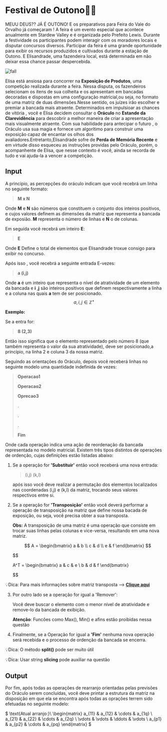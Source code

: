 # Festival de Outono🎃🍂

MEUU DEUS?? JÁ É OUTONO! E os preparativos para Feira do Vale do Orvalho já começaram ! A feira é um evento especial que acontece anualmente em Stardew Valley e é organizada pelo Prefeito Lewis. Durante a festividade os participantes podem interagir com os moradores locais e disputar concursos diversos. Participar da feira é uma grande oportunidade para exibir os recursos produzidos e cultivados durante a estação de Outono. E Elisandrade, uma fazendeira local, está determinada em não deixar essa chance passar despercebida.

![fall](https://github.com/arllindosp/Monitoria-IP/assets/134821451/e462edfc-58c5-4857-ac19-4b35cb6c28d6)

Elisa está ansiosa para concorrer na **Exposição de Produtos**, uma competição realizada durante a feira. Nessa disputa, os fazendeiros selecionam os itens de sua colheita e os apresentam em bancadas decoradas e dispostas em uma configuração matricial,ou seja, no formato de uma matriz de duas dimensões.Nesse sentido, os juízes irão escolher e premiar a bancada mais atraente. Determinados em impulsioar as chances de vitória , você e Elisa decidem consultar o **Oráculo** no **Estande da Clarevidência** para descobrir a melhor maneira de criar a apresentação mais visualmente atraente. Com sua habilidade para antecipar o futuro , o Oráculo usa sua magia e fornece um algorítimo para construir uma exposição capaz de encantar os olhos dos avaliadores.Entretanto,Elisandrade sofre de **Perda de Memória Recente** e em virtude disso esqueceu as instruções providas pelo Oráculo, porém, o acompanhente de Elisa, que nesse contexto é você, ainda se recorda de tudo e vai ajuda-la a vencer a competição.

## Input

A princípio, as percepções do oráculo indicam que você recebrá um linha no seguinte formato:

> **M x N**

Onde **M** e **N** são números que constituem o conjunto dos inteiros positivos, e cujos valores definem as dimensões da matriz que representa a bancada de exposião. **M** representa o número de linhas e **N** o de colunas.

Em seguida você recebrá um inteiro **E**:

> **E**

Onde **E** Define o total de elementos que Elisandrade troxue consigo para exibir no concurso.

Após isso , você recebrá a seguinte entrada E-vezes:

> **a (i,j)**

Onde **a** é um inteiro que representa o nível de atratividade de um elemento da bancada e **i** ,**j** são inteiros positivos que definem respectivamente a linha e a coluna nas quais **a** tem de ser posicionado. $$ a, i, j \in \mathbb{Z}^+ $$

**Exemplo:**

Se a entra for:

> **8 (2,3)**

Então isso significa que o elemento representado pelo número 8 (que também representa o valor da sua atratividade), deve ser posicionado,a princípio, na linha 2 e coluna 3 da nossa matriz.

Seguindo as orientações do Oráculo, depois você receberá linhas no seguinte modelo uma quantidade indefinida de vezes:

> **Operacao1**
>
> **Operacao2**
>
> **Oprecao3**
>
> .
>
> .
>
> .
>
> **Fim**

Onde cada operação indica uma ação de reordenação da bancada representada no modelo matricial. Existem três tipos distintos de operações de ordenção, cujas definições estão listadas abaixo:

1. Se a operação for **'Substituir'** então você receberá uma nova entrada:

   > (i,j) (k,l)

   após isso você deve realizar a permutação dos elementos localizados nas coordenadas (i,j) e (k,l) da matriz, trocando seus valores respectivos entre si.

2. Se a operação for **'Transposição'** então você deverá performar a operação de transposição na matriz que define nossa bacada de exposição, ou seja, você precisa obter a sua transposta.

   **Obs:**
   A transposição de uma matriz é uma operação que consiste em trocar suas linhas pelas colunas e vice-versa, resultando em uma nova matriz.

   $$
   A = \begin{bmatrix}
   a & b \\
   c & d \\
   e & f
   \end{bmatrix}
   $$

   $$

   A^T = \begin{bmatrix}
   a & c & e \\
   b & d & f
   \end{bmatrix}


   $$

💡Dica: Para mais informações sobre matriz transposta —> **[Clique aqui](https://www.todamateria.com.br/matriz-transposta/)**

3. Por outro lado se a operação for igual a 'Remover':

   Você deve buscar o elemento com o menor nível de atratividade e remove-lo da bancada de exibição.

   **Atenção**: Funcões como Max(), Min() e afins estão proibidas nessa questão

4. Finalmente, se a Operação for igual a **'Fim'** nenhuma nova operação será recebida e o processo de ordenção da bancada se encerra.

💡Dica: O método **split()** pode ser muito útil

💡Dica: Usar string **slicing** pode auxiliar na questão

## Output

Por fim, após todas as operações de rearranjo orientadas pelas previsões do Oráculo serem concluídas, você deve printar a estrutura da matriz na disposição em que ela se encontra após todas as oprações terrem sido efetuadas no seguinte modelo:

$
\text{Atual arranjo:}\\
\begin{matrix}
a_{11} & a_{12} & \cdots & a_{1q} \\
a_{21} & a_{22} & \cdots & a_{2q} \\
\vdots & \vdots & \ddots & \vdots \\
a_{p1} & a_{p2} & \cdots & a_{pq}
\end{matrix} 
$
